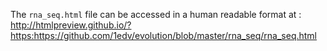 The <code>rna_seq.html</code> file can be accessed in a human readable format at : http://htmlpreview.github.io/?https:https://github.com/1edv/evolution/blob/master/rna_seq/rna_seq.html
